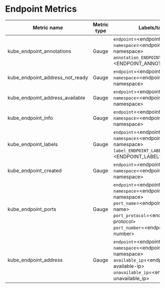 # Endpoint Metrics

| Metric name| Metric type | Labels/tags | Status |
| ---------- | ----------- | ----------- | ----------- |
| kube_endpoint_annotations | Gauge | `endpoint`=&lt;endpoint-name&gt; <br> `namespace`=&lt;endpoint-namespace&gt; <br> `annotation_ENDPOINT_ANNOTATION`=&lt;ENDPOINT_ANNOTATION&gt;  | EXPERIMENTAL |
| kube_endpoint_address_not_ready | Gauge | `endpoint`=&lt;endpoint-name&gt; <br> `namespace`=&lt;endpoint-namespace&gt; | STABLE |
| kube_endpoint_address_available | Gauge | `endpoint`=&lt;endpoint-name&gt; <br> `namespace`=&lt;endpoint-namespace&gt; | STABLE |
| kube_endpoint_info | Gauge | `endpoint`=&lt;endpoint-name&gt; <br> `namespace`=&lt;endpoint-namespace&gt;  | STABLE |
| kube_endpoint_labels | Gauge | `endpoint`=&lt;endpoint-name&gt; <br> `namespace`=&lt;endpoint-namespace&gt; <br> `label_ENDPOINT_LABEL`=&lt;ENDPOINT_LABEL&gt;  | STABLE |
| kube_endpoint_created | Gauge | `endpoint`=&lt;endpoint-name&gt; <br> `namespace`=&lt;endpoint-namespace&gt; | STABLE |
| kube_endpoint_ports | Gauge | `endpoint`=&lt;endpoint-name&gt; <br> `namespace`=&lt;endpoint-namespace&gt; <br> `port_name`=&lt;endpoint-port-name&gt; <br> `port_protocol`=&lt;endpoint-port-protocol&gt; <br> `port_number`=&lt;endpoint-port-number&gt; | EXPERIMENTAL |
| kube_endpoint_address | Gauge | `endpoint`=&lt;endpoint-name&gt; <br> `namespace`=&lt;endpoint-namespace&gt; <br> `available_ip`=&lt;endpoint-available-ip&gt; <br> `unavailable_ip`=&lt;endpoint-unavailable_ip&gt; | EXPERIMENTAL |
